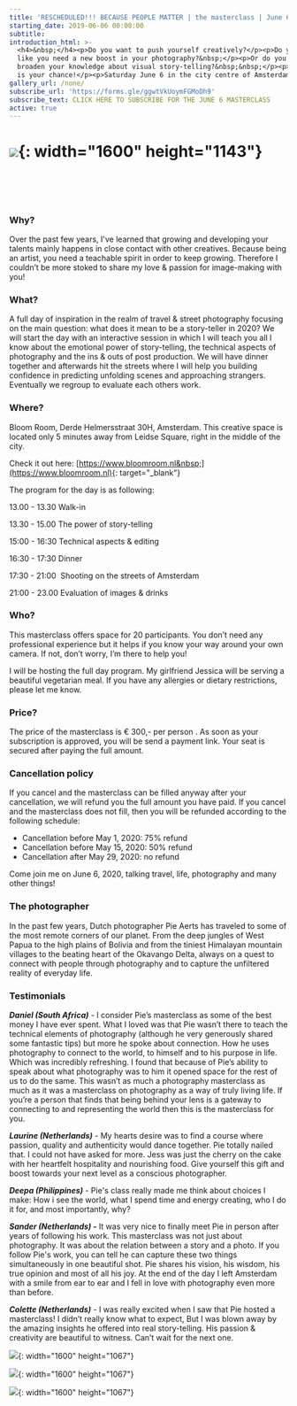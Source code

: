 ```yaml
---
title: 'RESCHEDULED!!! BECAUSE PEOPLE MATTER | the masterclass | June 6, 2020'
starting_date: 2019-06-06 00:00:00
subtitle:
introduction_html: >-
  <h4>&nbsp;</h4><p>Do you want to push yourself creatively?</p><p>Do you feel
  like you need a new boost in your photography?&nbsp;</p><p>Or do you want to
  broaden your knowledge about visual story-telling?&nbsp;&nbsp;</p><p>Than this
  is your chance!</p><p>Saturday June 6 in the city centre of Amsterdam.</p>
gallery_url: /none/
subscribe_url: 'https://forms.gle/ggwtVkUoymFGMoDh9'
subscribe_text: CLICK HERE TO SUBSCRIBE FOR THE JUNE 6 MASTERCLASS
active: true
---
```


# ![](/uploads/2g2a4587a-2.jpg){: width="1600" height="1143"}

# &nbsp;

### Why?

Over the past few years, I've learned that growing and developing your talents mainly happens in close contact with other creatives. Because being an artist, you need a teachable spirit in order to keep growing. Therefore I couldn’t be more stoked to share my love & passion for image-making with you\!

### What?

A full day of inspiration in the realm of travel & street photography focusing on the main question: what does it mean to be a story-teller in 2020? We will start the day with an interactive session in which I will teach you all I know about the emotional power of story-telling, the technical aspects of photography and the ins & outs of post production. We will have dinner together and afterwards hit the streets where I will help you building confidence in predicting unfolding scenes and approaching strangers. Eventually we regroup to evaluate each others work.&nbsp;

### Where?

Bloom Room, Derde Helmersstraat 30H, Amsterdam. This creative space is located only 5 minutes away from Leidse Square, right in the middle of the city.

Check it out here: [https://www.bloomroom.nl&nbsp;](https://www.bloomroom.nl){: target="_blank"}

The program for the day is as following:

13\.00 - 13.30 Walk-in

13\.30 - 15.00 The power of story-telling&nbsp;

15:00 - 16:30 Technical aspects & editing

16:30 - 17:30 Dinner

17:30 - 21:00 &nbsp;Shooting on the streets of Amsterdam

21:00 - 23.00 Evaluation of images & drinks&nbsp;

### Who?

This masterclass offers space for 20 participants. You don’t need any professional experience but it helps if you know your way around your own camera. If not, don’t worry, I’m there to help you\!&nbsp;

I will be hosting the full day program. My girlfriend Jessica will be serving a beautiful vegetarian meal. If you have any allergies or dietary restrictions, please let me know.&nbsp;

### Price?

The price of the masterclass is € 300,- per person . As soon as your subscription is approved, you will be send a payment link. Your seat is secured after paying the full amount.&nbsp;

### Cancellation policy

If you cancel and the masterclass can be filled anyway after your cancellation, we will refund you the full amount you have paid. If you cancel and the masterclass does not fill, then you will be refunded according to the following schedule:

* Cancellation before May 1, 2020: 75% refund
* Cancellation before May 15, 2020: 50% refund
* Cancellation after May 29, 2020: no refund

Come join me on June 6, 2020, talking travel, life, photography and many other things\!

### The photographer

In the past few years, Dutch photographer Pie Aerts has traveled to some of the most remote corners of our planet. From the deep jungles of West Papua to the high plains of Bolivia and from the tiniest Himalayan mountain villages to the beating heart of the Okavango Delta, always on a quest to connect with people through photography and to capture the unfiltered reality of everyday life.&nbsp;

### Testimonials&nbsp;

***Daniel (South Africa)*** - I consider Pie’s masterclass as some of the best money I have ever spent. What I loved was that Pie wasn’t there to teach the technical elements of photography (although he very generously shared some fantastic tips) but more he spoke about connection. How he uses photography to connect to the world, to himself and to his purpose in life. Which was incredibly refreshing. I found that because of Pie’s ability to speak about what photography was to him it opened space for the rest of us to do the same. This wasn’t as much a photography masterclass as much as it was a masterclass on photography as a way of truly living life. If you’re a person that finds that being behind your lens is a gateway to connecting to and representing the world then this is the masterclass for you.&nbsp;

***Laurine (Netherlands)*** - My hearts desire was to find a course where passion, quality and authenticity would dance together. Pie totally nailed that. I could not have asked for more. Jess was just the cherry on the cake with her heartfelt hospitality and nourishing food. Give yourself this gift and boost towards your next level as a conscious photographer.&nbsp;

***Deepa (Philippines)*** - Pie's class really made me think about choices I make: How i see the world, what I spend time and energy creating, who I do it for, and most importantly, why?

***Sander (Netherlands) -***&nbsp;It was very nice to finally meet Pie in person after years of following his work. This masterclass was not just about photography. It was about the relation between a story and a photo. If you follow Pie's work, you can tell he can capture these two things simultaneously in one beautiful shot. Pie shares his vision, his wisdom, his true opinion and most of all his joy. At the end of the day I left Amsterdam with a smile from ear to ear and I fell in love with photography even more than before.

***Colette (Netherlands)*** - I was really excited when I saw that Pie hosted a masterclass\! I didn’t really know what to expect, But I was blown away by the amazing insights he offered into real story-telling. His passion & creativity are beautiful to witness. Can’t wait for the next one.

![](/uploads/2g2a5538.jpg){: width="1600" height="1067"}

![](/uploads/2g2a9720-1.jpg){: width="1600" height="1067"}

![](/uploads/2g2a0960a-2aaaa-1.jpg){: width="1600" height="1067"}